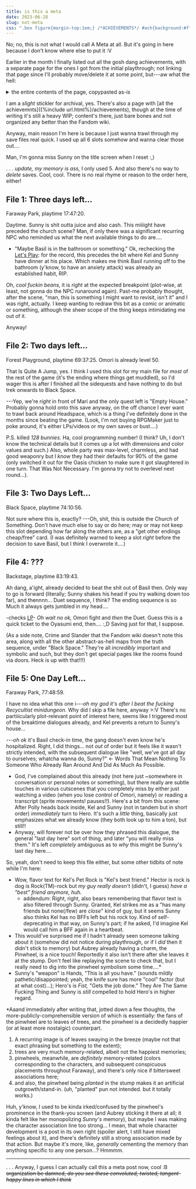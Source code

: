 ```yaml
---
title: is this a meta
date: 2023-06-28
slug: not-meta
css: ".box figure{margin-top:1em;} /*ACHIEVEMENTS*/ #ach{background:#fff; font-family:initial; color:initial; font-size:initial; line-height:initial;} #sum{padding:1em;} #sum:hover,#sum:focus,#sum:active{opacity:.5;} #ach-c{padding:0 1em .5em;} #ach h2{color:initial; font-size:1.5em; font-weight:bold;} #ach ul{margin:0 0 0 1.5em;} #ach ::selection{background:#dfdfdf; color:initial;} /*copypasted:*/ .ach{border:1px solid #bfbfbf; padding:.25em .5em; margin:1em 0;} summary{cursor:pointer;} summary h2{display:inline;} .task-list{list-style-type:none; margin:0 0 0 1.25em; padding:0;} .task-list li{margin:.5em 0; text-indent:-1.5em;} input{margin-right:.5em;} h3{margin-bottom:0;} /*end-A*/ em.omo{font-style:normal;} .box>ul li{margin:.25em 0;}"
---
```

No; no, this is not what I would call A&nbsp;Meta at all. But it's going in here because I don't know where else to put it :V <!--should have a new layout later!!-->

Earlier in the month I finally listed out all the gosh dang achievements, with a separate page for the ones I got from the initial playthrough; not linking that page since I'll probably move/delete it at some point, but---aw what the hell:

<details id="ach"><summary id="sum">the entire contents of the page, copypasted as-is</summary><hr><div id="ach-c" markdown="1">
this isn't really supposed to be A Page i just don't know where else to put it

as of first (and as of writing (June 8), only) playthrough

<details markdown="1" class="ach">
<summary><h2>all</h2></summary>
- [x] **Good Morning!**: Wake up in the morning.
- [x] **Oyasumi.**: Go to sleep after a long day.
- [x] **Alt+F4**: Defeat Download Window.
- [x] **See you, Space Boyfriend...**: Defeat Space Ex-Boyfriend.
- [x] **Ohohohoho!!**: Defeat Sweetheart.
- [x] **Buy high, sell low.**: Defeat Mr. Jawsum.
- [x] **When I flex, I feel my best!**: Defeat Pluto (expanded).
- [x] **Slime Time is Over!**: Defeat Slime Girls.
- [x] **Whale done.**: Defeat Humphrey.
- [ ! ] **There's something behind you...**: Reach the other ending.  
(TRUE: Do not save Basil. \| HIKI: Play the route to the end. [unsure if moving out is necessary])
- [x] **Green Thumb**: Water a plant back to life in Basil's garden.  
(Not mandatory, but can't miss it.)
- [x] **So majestic... so beautiful...**: Fly the Butt Certificate in Cattail Field.  
(Before climbing up to Otherworld, complete the quest Berly's Lost Ball.)
- [ ! ] **Recycling is a concept.**: Get all rewards from the Recycling Machine.  
(Recycle 50 items to obtain the Universal Remote. There are two major methods for grinding recyclables: re/enter the Vast Forest grotto with the Shadow Dog, or scavenge the Junkyard via Kel. Both are luck-based; GLHF!)
- [x] **What's the big idea?!?!**: Make your way and talk to the Lone Mole.  
(Found in the Otherworld Outskirts.)
- [x] **xD**: Get the LOL Sword.  
(Complete the quest Weeping Willow.)
- [x] **Christmas Crusher**: Ruin Christmas.  
(Found in Sprout Mole Village.)
- [x] **Winter Sympathizer**: Choose the Winter Mole.  
(Found in Sprout Mole Village; Spring, Summer, Fall, or Winter. Can only get one per file; save before answering to quickly get all four.)
- [ ! ] **Spring/Summer/Fall Sympathizer**: Choose [The Rest Of The] Mole[s].
- [x] **AWEKJRLKJFLKASNFAWIJGAWEFJAWEKFJAKFAASJFKA**: Kill the first Sous Chef.  
(In Sweetheart's Castle, Royal Kitchen, make at least one mistake during your first attempt at cake-baking.)
- [x] **Everyone's a critic.**: Watch all movies in Sweetheart's "throne room".  
(There are 11. Completely random!)
- [ ! ] **As expected from professionals!**: Perfectly train the Sprout Mole choir.  
([may require save-scumming?])
- [x] **Hope and Vigor!**: Complete Orange Joe's quest.  
(Both in Orange Oasis; brother is on the second level of Dino's Dig.)
- [x] **The Chosen One**: Turn the valve to the right in Rain Town.
- [x] **Ain't nobody here but us chickens.**: Defeat the Chicken? at the top of Dino's Dig.  
(May require save-scumming; if it runs, it won't re-appear.)
- [x] **The currency of the future...**: Trade Clams for Clems.  
(In Sprout Mole Village, complete the B.E.D. quest. Outside Last Resort after defeating Pluto, trade clams with Shady Mole.)
- [x] **Ghost Party!**: Have a Ghost Party.  
(Complete the quest Ghost Party, then talk to the Tophat Ghost.)
- [ ! ] **Good Dog?**: Pet all the creatures in Marina's sector in Humphrey.  
(If you poke one, just leave & re-enter the map to make it re-appear.)
- [ ! ] **Mmm... Sweetheart, I mean, Tofu.**: Hold 99 Tofu.  
(Can be obtained via Sprout Mole fights and shops.)
- [x] **Bunny Exterminator**: Defeat 100 Bunnies.  
(Any variant works.)
- [x] **Squizzard Exterminator**: Defeat 100 Squizzards.  
(Found at the Underwater Highway, Seacow Farms (and only there). All respawn.)
- [x] **Thank you! Thank you! Thank you!**: Commission Rococo.  
(After defeating Sweetheart, can be found in the castle basement.)
- [x] **Patron of the Arts**: Commission all of Rococo's art.  
(Leave and re-enter Sprout Mole Village to trigger artwork completion. Costs 106,000 clams total, including the first.)
- [x] **Power of Friendship!**: Release Energy on your foes.
- [ ! ] **One for the Road**: Gain Bread using Bread Slice.  
(Learned by Omori at Level 5.)
- [x] **Perfect Weather Conditions**: Defeat Kite Kid.  
(Found in Pinwheel Forest.)
- [x] **Gwahahaha!!**: Defeat ???.  
(Defeat Pluto in Otherworld before finding the Special Mixtape.)
- [ ! ] **Goodbye, World!**: Defeat The Earth  
(Found in Captain Spaceboy's shortcut to the Junkyard; disappears on Two Days Left.)
- [x] **Ohoooooooooo...**: Defeat the Unbread Twins.  
(Found in Orange Oasis, Breaven. (Poke around the graveyard.))
- [x] **The First Law**: Defeat Roboheart.  
(Found in the Slime Girls Lair, Molly's puzzle room (post-cutscene).)
- [x] **Minty Fresh**: Brush your teeth every day.
- [x] **Good Dog**: Pet a dog.
- [ ! ] **Littering is bad, recycling is better.**: Throw away something.
- [x] **R.I.P.**: Read all the tombstones in the... dev room...  
(Found in Black Space, The Neighborhood.)
- [ ! ] **You think you're clever, huh...**: Enter code: haveadollariguess at www.omocat-shop.com for $1.00 off.  
(Name the protagonist "OMOCAT." (Not available on consoles.))
- [x] **They call me Scarethrow.**: Listen to Mr. Scarethrow's rant.  
(Found in the Junkyard. Dialogue loops when complete.)
- [ ! ] **It's all a dream...**: Unlock all achievements/badges. Thank you for playing Omori.
- [x] **One more day...**: Reach the good ending.  
(Save Basil, then continue against Omori.)
- [ ! ] **Close your eyes...**: Reach the bad ending.  
(Save Basil, but do *not* continue against Omori.)
- [x] **Up high...**: High-five Kel.
- [x] **Down low...**: High-five Kel three times.
- [ ! ] **Too slow!**: Don't high-five Kel.
- [x] **I'll just take that...**: Take $20.00 from Kel's wardrobe.
- [x] **It's honest work.**: Complete all part-time jobs once.
- [x] **Against all odds...**: Get a perfect score delivering pizza.
- [ ! ] **That can't be good for business.**: Quit in the middle of a part-time job.
- [x] **Good Company**: Go to Sean and Karen's housewarming party.  
(Two prerequisite encounters: Three Days Left at Fix-It, then at their house in the morning of One Day Left.)
- [x] **Math Whiz**: Complete the math worksheet correctly.
- [x] **Grammar Whiz**: Complete the grammar worksheet correctly.
- [ ! ] **Tummy Full of Fish**: Feed the Stray Cat every day and sunset.  
(Locations listed on this Steam guide.)
- [x] **NEEERRRDDDDD!!!**: Lose to Kim and Vance.
- [ ! ] **The Art of Self-defense**: Defeat The Hooligans with Pepper Spray
- [x] **Bees?**: Battle the "bees".  
(During Two Days Left, found in Faraway Park after picking up the "pizza" order. Winning not required. (Disappears after the lake cutscene.))
- [ ! ] **Music Connoisseur of Sorts**: Insert every song into Gino's Jukebox.  
(This is a Process.)
- [ ! ] **The Very Best**: Defeat the Pet Rock champion.  
(This is also a Process.)
- [x] **Reduce, reuse, and recycle!**: Defeat the Recyclepath.  
(Requires completing the Fashionable Mom's sidequest on Two Days Left.)
- [ ! ] **Universally Loved**: Receive all flowers in the hospital.  
(This is a *massive* process.)
- [x] **When she was here...**: Give Flowers to Mari.
- [ ! ] **Good Boy**: Complete your To-Do List.  
([reportedly unmissable, One Day Left])
- [ ! ] **A Bit Less Lonely**: Commission all of Gator Guy's statues.  
(Leave and re-enter Last Resort through the ground floor exit to trigger statue completion.)
- [ ! ] **Take Me to the River!**: Let the plastic fish finish its song.  
([needs batteries via Pinkbeard, then Frozen Lake])
- [ ! ] **Welcome Home**: Take the Keeper of the Castle's power.  
([after resetting Headspace, below Sweetheart's Castle.] Will permanently override the Castle.)
- [ ! ] **I'll cherish you all forever.**: Get the Flower Crown from Basil.  
([after resetting Headspace, not sure if story-obligated or at a specific place?])
- [ ! ] **Anytime is a good time for a picnic!**: Recover at all of Mari's picnics.
- [ ! ] **We'll always be there for you, Omori.**: Visit all mirrors.
- [ ! ] **The view is pretty nice...**: Look through all telescopes.
- [ ! ] **See you, Space Husband...**: Defeat Space Ex-Husband.  
(Found at the peak of Snowglobe Mountain.)
- [ ! ] **The Brightest Stars**: Defeat Pluto and The Earth.  
(Found at the Junkyard shortcut, One Day Left.)
- [ ! ] **Inhuman**: Defeat Mutantheart.  
(Found in the Slime Girls Lair, One Day Left.)
- [ ! ] **Minor Imperfection**: Defeat Perfectheart.  
(Found in the Slime Girls Lair, One Day Left.)
- [ ! ] **Seriously, you're the coolest!**: Beat the Boss Rush.
- [ ! ] **Repressed**: Defeat every Something at the bottom of the Lost Library.
- [ ! ] **Foes Filed!**: Complete the Foe Facts! journal.
</details>


<details open markdown="1" class="ach">
<summary><h2>not achieved yet + reorganized</h2></summary>

### either
- [ ] **There's something behind you...**: Reach the other ending.  
(TRUE: Do not save Basil. \| HIKI: Play the route to the end. [unsure if moving out is necessary])
- [ ] **Recycling is a concept.**: Get all rewards from the Recycling Machine.  
(Recycle 50 items to obtain the Universal Remote. There are [two major methods for grinding recyclables](https://omori.fandom.com/wiki/RECYCLING_MACHINE#STRATEGY): re/enter the Vast Forest grotto with the Shadow Dog, or scavenge the Junkyard via Kel. Both are luck-based; GLHF!)
- [ ] **Spring/Summer/Fall Sympathizer**: Choose [The Rest Of The] Mole[s].
- [ ] **As expected from professionals!**: Perfectly train the Sprout Mole choir.  
([may require save-scumming?])
- [ ] **Good Dog?**: Pet all the creatures in Marina's sector in Humphrey.  
(If you poke one, just leave & re-enter the map to make it re-appear.)
- [ ] **Mmm... Sweetheart, I mean, Tofu.**: Hold 99 Tofu.  
(Can be obtained via Sprout Mole fights and shops.)
- [ ] **One for the Road**: Gain Bread using Bread Slice.  
(Learned by Omori at Level 5.)
- [ ] **Goodbye, World!**: Defeat The Earth  
(Found in Captain Spaceboy's shortcut to the Junkyard; disappears on Two Days Left.)
- [ ] **Littering is bad, recycling is better.**: Throw away something.  
(maybe Faraway-specific?)
- [ ] **You think you're clever, huh...**: Enter code: haveadollariguess at www.omocat-shop.com for $1.00 off.  
(Name the protagonist "OMOCAT." (Not available on consoles.))

### hikikomori
- [ ] **Good Boy**: Complete your To-Do List.  
([reportedly unmissable, One Day Left])
- [ ] **A Bit Less Lonely**: Commission all of Gator Guy's statues.  
(Leave and re-enter Last Resort through the ground floor exit to trigger statue completion.)
- [ ] **Take Me to the River!**: Let the plastic fish finish its song.  
([needs batteries via Pinkbeard, then Frozen Lake])
- [ ] **Welcome Home**: Take the Keeper of the Castle's power.  
([after resetting Headspace, below Sweetheart's Castle.] Will permanently override the Castle.)
- [ ] **I'll cherish you all forever.**: Get the Flower Crown from Basil.  
([after resetting Headspace, not sure if story-obligated or at a specific place?])
- [ ] **Anytime is a good time for a picnic!**: Recover at all of Mari's picnics.
- [ ] **We'll always be there for you, Omori.**: Visit all mirrors.
- [ ] **The view is pretty nice...**: Look through all telescopes.
- [ ] **See you, Space Husband...**: Defeat Space Ex-Husband.  
(Found at the peak of Snowglobe Mountain.)
- [ ] **The Brightest Stars**: Defeat Pluto and The Earth.  
(Found at the Junkyard shortcut, One Day Left.)
- [ ] **Inhuman**: Defeat Mutantheart.  
(Found in the Slime Girls Lair, One Day Left.)
- [ ] **Minor Imperfection**: Defeat Perfectheart.  
(Found in the Slime Girls Lair, One Day Left.)
- [ ] **Seriously, you're the coolest!**: Beat the Boss Rush.
- [ ] **Repressed**: Defeat every Something at the bottom of the Lost Library.
- [ ] **Foes Filed!**: Complete the Foe Facts! journal.

### true
- [ ] **Too slow!**: Don't high-five Kel.
- [ ] **That can't be good for business.**: Quit in the middle of a part-time job.
- [ ] **Tummy Full of Fish**: Feed the Stray Cat every day and sunset.  
(Locations listed on [this Steam guide](https://steamcommunity.com/sharedfiles/filedetails/?id=2342372862).)
- [ ] **The Art of Self-defense**: Defeat The Hooligans with Pepper Spray
- [ ] **Music Connoisseur of Sorts**: Insert every song into Gino's Jukebox.  
(This is [a Process](https://omori.fandom.com/wiki/Category:CDS).)
- [ ] **The Very Best**: Defeat the Pet Rock champion.  
(This is [also a Process](https://omori.fandom.com/wiki/PET_ROCKS#PLAYERS).)
- [ ] **Close your eyes...**: Reach the bad ending.  
(Save Basil, but do *not* continue against Omori.)
- [ ] **Universally Loved**: Receive all flowers in the hospital.  
(This is a *massive* process.)

### last but not least
- [ ] **It's all a dream...**: Unlock all achievements/badges. Thank you for playing Omori.
</details>
</div><!--/ach-c--></details>

I am a *slight* stickler for archival, yes. There's also a page with [all the achievemnts]({%include url.html%}/achievements), though at the time of writing it's still a heavy WIP; content's there, just bare bones and not organized any better than the Fandom wiki.

Anyway, main reason I'm here is because I just wanna trawl through my save files real quick. I used up all 6 slots somehow and wanna clear those out....

Man, I'm gonna miss Sunny on the title screen when I reset :,)

. . . *update, my memory is ass,* I only used 5. And also there's no way to *delete* saves. Cool, cool. There is no real rhyme or reason to the order here, either!

## File 1: Three days left...
Faraway Park, playtime 17:47:20.

Daytime. Sunny is shit outta juice and also cash. This miiiight have preceded the church scene? Man, if only there was a significant recurring NPC who reminded us what the next available things to do are....

- "Maybe <span class="omo">Basil</span> is in the bathroom or something." Ok, rechecking the [Let's&nbsp;Play](https://lparchive.org/Omori/Update%2011/): for the record, this precedes the bit where Kel and Sunny have dinner at his place. Which makes me think Basil running off to the bathroom (y'know, to have an anxiety attack) was already an established habit, RIP. 

Oh, *cool fuckin beans,* it is <em class="omo">right</em> at the expected breakpoint (plot-wise, at least, not gonna do the NPC runaround again). Past-me probably thought, after the scene, "man, this is something I might want to revisit, isn't it" and I was right, actually. I keep wanting to redraw this bit as a comic or animatic or something, although the sheer scope of the thing keeps intimidating me out of it.

Anyway!

## File 2: Two days left...
Forest Playground, playtime 69:37:25. Omori is already level 50.

That Is Quite A Jump, yes. I think I used this slot for my main file for *most* of the rest of the game (it's the ending where things get muddled), so I'd wager this is after I finished all the sidequests and have nothing to do but trek onwards to Black&nbsp;Space.

---Yep, we're *right* in front of Mari and the only quest left is "Empty House." Probably gonna hold onto this save anyway, on the off chance I ever want to trawl back around Headspace, which is a thing I've definitely done in the months since beating the game. (Look, I'm not buying RPGMaker just to poke around, it's either LPs/videos or my own saves or bust....)

P.S. killed *128 bunnies.* Ha, cool programming number! (I think? Uh, I don't know the technical details but it comes up a lot with dimensions and color values and such.) Also, whole party was max-level, charmless, and had good weaponry but I *know* they had their defaults for 90% of the game (only switched it out for the Oasis chicken to make sure it got slaughtered in one turn. That Was Not Necessary. I'm gonna try not to overlevel next round...).

## File 3: Two Days Left...
Black Space, playtime 74:10:56.

Not sure where this is, exactly? ---Oh, shit, this is outside the Church of Something. Don't have much else to say or do here; may or may not keep this slot depending how far along the others are, as a "get other endings cheap/free" card. (I was definitely warned to keep a slot *right* before the decision to save Basil, but I think I overwrote it....)

## File 4: ???
Backstage, playtime 83:19:43.

Ah dang, a'ight, already decided to beat the shit out of Basil then. Only way to go is forward (literally; Sunny shakes his head if you try walking down too far), and thennnn... Duet sequence, I think? The ending sequence is so Much it always gets jumbled in my head....

-checks [LP](https://lparchive.org/Omori/Update%2048/)- *Oh wait no ok,* Omori fight and *then* the Duet. Guess this is a quick ticket to the Oyasumi end, then.... :,D Saving just for that, I suppose.

(As a side note, Crime and Slander that the Fandom wiki doesn't note this area, along with all the other abstract-as-hell maps from the truth sequence, under "Black Space." They're all *incredibly* important and symbolic and such, but they don't get special pages like the rooms found via doors. Heck is up with that!!!)

## File 5: One Day Left...
Faraway Park, 77:48:59.

I have no idea what this one i---*oh my god it's after I beat the fucking Recycultist minidungeon.* Why did I skip a file here, anyway >:V There's no partiiicularly plot-relevant point of interest here, seems like I triggered most of the breaktime dialogues already, and Kel prevents a return to Sunny's house...

---*oh ok* it's Basil check-in time, the gang doesn't even know he's hospitalized. Right, I did things... not *out* of order but it feels like it wasn't strictly intended, with the subsequent dialogue like "well, we've got all day to ourselves; whatcha wanna do, Sunny?" ← Words That Mean Nothing To Someone Who Already Ran Around And Did As Much As Possible.

- God, I've complained about this already (not here just ~somewhere in conversation or personal notes or something), but there really are subtle touches in various cutscenes that you completely miss by either just watching a video (when you lose control of Omori, namely) or reading a transcript (sprite movements! pauses!!). Here's a bit from this scene: After Polly heads back inside, Kel and Sunny (not in tandem but in short order) *immediately* turn to Hero. It's such a *little* thing, basically just emphasizes what we already know (they both look up to him a ton), but still!!
- Anyway, will forever not be over how they phrased this dialogue, the general "last day here" sort of thing, and later "you will really miss them." It's left *completely* ambiguous as to *why* this might be Sunny's last day here....

So, yeah, don't need to keep this file either, but some other tidbits of note while I'm here:

- Wow, flavor text for Kel's Pet&nbsp;Rock is "Kel's best friend." Hector is rock is dog is Rock(TM)<!--the uppercase letters are intentional here-->-rock but *my guy really doesn't* (didn't, I guess) *have a "best" friend anymore, huh.*
	- addendum: Right, right, also bears remembering that flavor text is also filtered through Sunny. Granted, Kel strikes me as a "has many friends but none(/few) are *close*" kind of guy, but it seems Sunny also thinks Kel has no BFFs left but his rock toy. Kind of self-deprecating in that way, on Sunny's part; if he asked, I'd imagine Kel would call him a BFF again in a heartbeat.
- This would've surprised me if I hadn't already seen someone talking about it (somehow did not notice during playthrough, or if I *did* then it didn't stick to memory) but Aubrey already having a charm, the Pinwheel, is a nice touch! Reportedly it also isn't there after she leaves it at the stump. Don't feel like replaying the scene to check that, but I really need to dig into the pinwheel symbolism some time....\*
- Sunny's "weapon" is Hands, "This is all you have." (sounds mildly pathetic/disappointed; yeah, the knife sure has more "cool" factor (but at what cost)...); Hero's is *Fist,* "Gets the job done." They Are The Same Fucking Thing and Sunny is *still* compelled to hold Hero's in higher regard.

<span id="pinwheel">\*</span>Aaand immediately after writing that, jotted down a few thoughts, the more-publicly-comprehensible version of which is essentially: the fans of the pinwheel are to leaves of trees, and the pinwheel is a decidedly happier (or at least more nostalgic) counterpart.

1. A recurring image is of leaves swaying in the breeze (maybe not that exact phrasing but something to the extent);
2. trees are very much memory-related, albeit not the happiest memories;
3. pinwheels, meanwhile, are *definitely* memory-related (colors corresponding to the characters, and subsequent conspicuous placements throughout Faraway), and there's only nice if bittersweet associations here;
4. and also, the pinwheel being *planted* in the stump makes it an artificial outgrowth/stand-in. (uh, "planted" pun not intended. but it totally works.)

Huh, y'know, I used to be kinda irked/confused by the pinwheel's prominence in the thank-you screen (and Aubrey sticking it there at all; it kinda felt like her monopolizing *Sunny's* memory), but maybe I was making the character association line too strong... I mean, that whole character development is a post in its own right (spoiler alert, I still have mixed feelings about it), and there's definitely still a strong association made by that action. But maybe it's more, like, *generally* cementing the memory than anything specific to any one person...? Hmmmm.

----

. . . Anyway, I guess I can actually call this a meta post now, cool :B ~~organization be damned, *do you see these convoluted, twisted, tangent-happy lines in which I think*~~